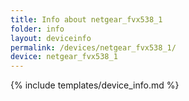 ```yaml
---
title: Info about netgear_fvx538_1
folder: info
layout: deviceinfo
permalink: /devices/netgear_fvx538_1/
device: netgear_fvx538_1
---
```

{% include templates/device_info.md %}

